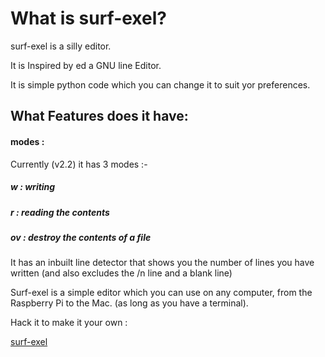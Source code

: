 # What is surf-exel?

surf-exel is a silly editor.

It is Inspired by ed a GNU line Editor.

It is simple python code which you can change it to suit yor preferences.


## What Features does it have:

#### modes :
Currently (v2.2) it has 3 modes :- 
##### w : writing
##### r : reading the contents
##### ov : destroy the contents of a file

It has an inbuilt line detector that shows you the number of lines you have written (and also excludes the /n line and a blank line)



Surf-exel is a simple editor which you can use on any computer, from the Raspberry Pi to the Mac. (as long as you have a terminal).


Hack it to make it your own :

[surf-exel](https://github.com/Amazeryogo/surf-exel)
